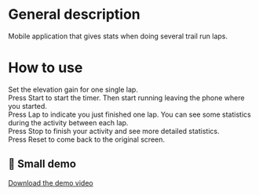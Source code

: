 # General description
Mobile application that gives stats when doing several trail run laps.  

# How to use
Set the elevation gain for one single lap.  
Press Start to start the timer. Then start running leaving the phone where you started.  
Press Lap to indicate you just finished one lap. You can see some statistics during the activity between each lap.  
Press Stop to finish your activity and see more detailed statistics.  
Press Reset to come back to the original screen.  

## 🎥 Small demo
[Download the demo video](video.mp4)  